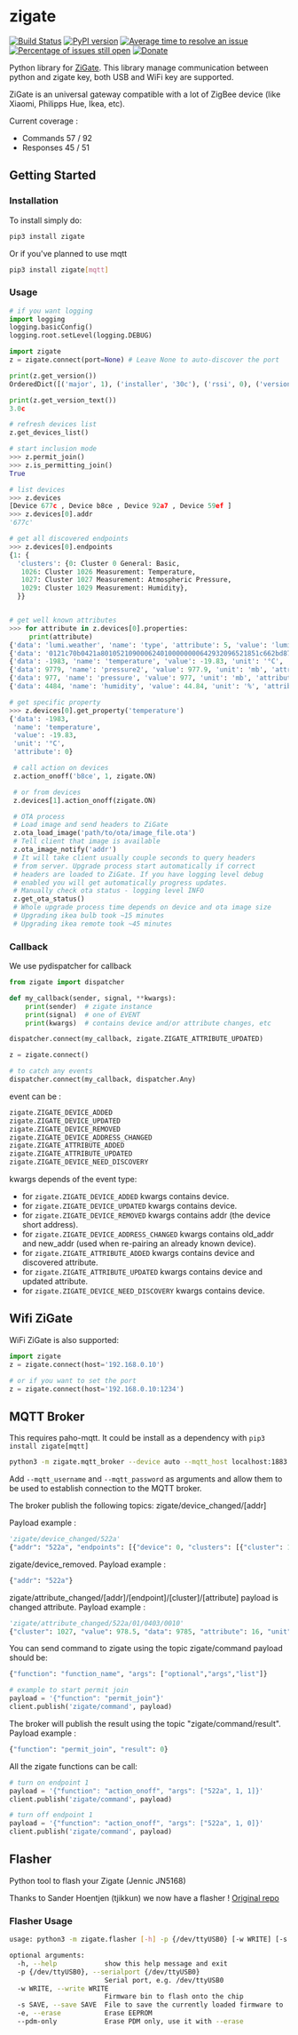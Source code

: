 # zigate

[![Build Status](https://travis-ci.org/doudz/zigate.svg?branch=master)](https://travis-ci.org/doudz/zigate)
[![PyPI version](https://badge.fury.io/py/zigate.svg)](https://pypi.python.org/pypi/zigate)
[![Average time to resolve an issue](http://isitmaintained.com/badge/resolution/doudz/zigate.svg)](http://isitmaintained.com/project/doudz/zigate "Average time to resolve an issue")
[![Percentage of issues still open](http://isitmaintained.com/badge/open/doudz/zigate.svg)](http://isitmaintained.com/project/doudz/zigate "Percentage of issues still open")
[![Donate](https://img.shields.io/badge/Donate-PayPal-green.svg)](https://paypal.me/sebramage)

Python library for [ZiGate](http://zigate.fr/).
This library manage communication between python and zigate key, both USB and WiFi key are supported.

ZiGate is an universal gateway compatible with a lot of ZigBee device (like Xiaomi, Philipps Hue, Ikea, etc).

Current coverage :

* Commands 57 / 92
* Responses 45 / 51

## Getting Started

### Installation

To install simply do:

```bash
pip3 install zigate
```

Or if you've planned to use mqtt

```bash
pip3 install zigate[mqtt]
```

### Usage

```python
# if you want logging
import logging
logging.basicConfig()
logging.root.setLevel(logging.DEBUG)

import zigate
z = zigate.connect(port=None) # Leave None to auto-discover the port

print(z.get_version())
OrderedDict([('major', 1), ('installer', '30c'), ('rssi', 0), ('version', '3.0c')])

print(z.get_version_text())
3.0c

# refresh devices list
z.get_devices_list()

# start inclusion mode
>>> z.permit_join()
>>> z.is_permitting_join()
True

# list devices
>>> z.devices
[Device 677c , Device b8ce , Device 92a7 , Device 59ef ]
>>> z.devices[0].addr
'677c'

# get all discovered endpoints
>>> z.devices[0].endpoints
{1: {
  'clusters': {0: Cluster 0 General: Basic,
   1026: Cluster 1026 Measurement: Temperature,
   1027: Cluster 1027 Measurement: Atmospheric Pressure,
   1029: Cluster 1029 Measurement: Humidity},
  }}


# get well known attributes
>>> for attribute in z.devices[0].properties:
     print(attribute)
{'data': 'lumi.weather', 'name': 'type', 'attribute': 5, 'value': 'lumi.weather'}
{'data': '0121c70b0421a8010521090006240100000000642932096521851c662bd87c01000a210000', 'name': 'battery', 'value': 3.015, 'unit': 'V', 'attribute': 65281}
{'data': -1983, 'name': 'temperature', 'value': -19.83, 'unit': '°C', 'attribute': 0}
{'data': 9779, 'name': 'pressure2', 'value': 977.9, 'unit': 'mb', 'attribute': 16}
{'data': 977, 'name': 'pressure', 'value': 977, 'unit': 'mb', 'attribute': 0}
{'data': 4484, 'name': 'humidity', 'value': 44.84, 'unit': '%', 'attribute': 0}

# get specific property
>>> z.devices[0].get_property('temperature')
{'data': -1983,
 'name': 'temperature',
 'value': -19.83,
 'unit': '°C',
 'attribute': 0}

 # call action on devices
 z.action_onoff('b8ce', 1, zigate.ON)

 # or from devices
 z.devices[1].action_onoff(zigate.ON)

 # OTA process
 # Load image and send headers to ZiGate
 z.ota_load_image('path/to/ota/image_file.ota')
 # Tell client that image is available
 z.ota_image_notify('addr')
 # It will take client usually couple seconds to query headers
 # from server. Upgrade process start automatically if correct
 # headers are loaded to ZiGate. If you have logging level debug
 # enabled you will get automatically progress updates.
 # Manually check ota status - logging level INFO
 z.get_ota_status()
 # Whole upgrade process time depends on device and ota image size
 # Upgrading ikea bulb took ~15 minutes
 # Upgrading ikea remote took ~45 minutes

```

### Callback

We use pydispatcher for callback

```python
from zigate import dispatcher

def my_callback(sender, signal, **kwargs):
    print(sender)  # zigate instance
    print(signal)  # one of EVENT
    print(kwargs)  # contains device and/or attribute changes, etc

dispatcher.connect(my_callback, zigate.ZIGATE_ATTRIBUTE_UPDATED)

z = zigate.connect()

# to catch any events
dispatcher.connect(my_callback, dispatcher.Any)
```

event can be :

```python
zigate.ZIGATE_DEVICE_ADDED
zigate.ZIGATE_DEVICE_UPDATED
zigate.ZIGATE_DEVICE_REMOVED
zigate.ZIGATE_DEVICE_ADDRESS_CHANGED
zigate.ZIGATE_ATTRIBUTE_ADDED
zigate.ZIGATE_ATTRIBUTE_UPDATED
zigate.ZIGATE_DEVICE_NEED_DISCOVERY
```

kwargs depends of the event type:

* for `zigate.ZIGATE_DEVICE_ADDED` kwargs contains device.
* for `zigate.ZIGATE_DEVICE_UPDATED` kwargs contains device.
* for `zigate.ZIGATE_DEVICE_REMOVED` kwargs contains addr (the device short address).
* for `zigate.ZIGATE_DEVICE_ADDRESS_CHANGED` kwargs contains old_addr and new_addr (used when re-pairing an already known device).
* for `zigate.ZIGATE_ATTRIBUTE_ADDED` kwargs contains device and discovered attribute.
* for `zigate.ZIGATE_ATTRIBUTE_UPDATED` kwargs contains device and updated attribute.
* for `zigate.ZIGATE_DEVICE_NEED_DISCOVERY` kwargs contains device.

## Wifi ZiGate

WiFi ZiGate is also supported:

```python
import zigate
z = zigate.connect(host='192.168.0.10')

# or if you want to set the port
z = zigate.connect(host='192.168.0.10:1234')
```

## MQTT Broker

This requires paho-mqtt. It could be install as a dependency with `pip3 install zigate[mqtt]`

```bash
python3 -m zigate.mqtt_broker --device auto --mqtt_host localhost:1883
```

Add `--mqtt_username` and `--mqtt_password` as arguments and allow them to be used to establish connection to the MQTT broker.

The broker publish the following topics: zigate/device_changed/[addr]

Payload example :

```python
'zigate/device_changed/522a'
{"addr": "522a", "endpoints": [{"device": 0, "clusters": [{"cluster": 1026, "attributes": [{"value": 22.27, "data": 2227, "unit": "\u00b0C", "name": "temperature", "attribute": 0}]}, {"cluster": 1027, "attributes": [{"value": 977, "data": 977, "unit": "mb", "name": "pressure", "attribute": 0}, {"value": 977.7, "data": 9777, "unit": "mb", "name": "pressure2", "attribute": 16}, {"data": -1, "attribute": 20}]}, {"cluster": 1029, "attributes": [{"value": 35.03, "data": 3503, "unit": "%", "name": "humidity", "attribute": 0}]}], "profile": 0, "out_clusters": [], "in_clusters": [], "endpoint": 1}], "info": {"power_source": 0, "ieee": "158d0002271c25", "addr": "522a", "id": 2, "rssi": 255, "last_seen": "2018-02-21 09:41:27"}}
```

zigate/device_removed.
Payload example :

```python
{"addr": "522a"}
```

zigate/attribute_changed/[addr]/[endpoint]/[cluster]/[attribute] payload is changed attribute.
Payload example :

```python
'zigate/attribute_changed/522a/01/0403/0010'
{"cluster": 1027, "value": 978.5, "data": 9785, "attribute": 16, "unit": "mb", "endpoint": 1, "addr": "522a", "name": "pressure2"}
```

You can send command to zigate using the topic zigate/command payload should be:

```python
{"function": "function_name", "args": ["optional","args","list"]}

# example to start permit join
payload = '{"function": "permit_join"}'
client.publish('zigate/command', payload)
```

The broker will publish the result using the topic "zigate/command/result".
Payload example :

```python
{"function": "permit_join", "result": 0}
```

All the zigate functions can be call:

```python
# turn on endpoint 1
payload = '{"function": "action_onoff", "args": ["522a", 1, 1]}'
client.publish('zigate/command', payload)

# turn off endpoint 1
payload = '{"function": "action_onoff", "args": ["522a", 1, 0]}'
client.publish('zigate/command', payload)
```

## Flasher

Python tool to flash your Zigate (Jennic JN5168)

Thanks to Sander Hoentjen (tjikkun) we now have a flasher !
[Original repo](https://github.com/tjikkun/zigate-flasher)

### Flasher Usage

```bash
usage: python3 -m zigate.flasher [-h] -p {/dev/ttyUSB0} [-w WRITE] [-s SAVE] [-e] [--pdm-only]

optional arguments:
  -h, --help            show this help message and exit
  -p {/dev/ttyUSB0}, --serialport {/dev/ttyUSB0}
                        Serial port, e.g. /dev/ttyUSB0
  -w WRITE, --write WRITE
                        Firmware bin to flash onto the chip
  -s SAVE, --save SAVE  File to save the currently loaded firmware to
  -e, --erase           Erase EEPROM
  --pdm-only            Erase PDM only, use it with --erase

```




